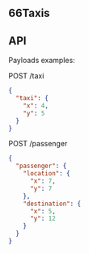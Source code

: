 66Taxis
-----------------------

API
-----------------------
Payloads examples:

POST /taxi
```json
{
  "taxi": {
    "x": 4,
    "y": 5
  }
}
```

POST /passenger
```json
{
  "passenger": {
    "location": {
      "x": 7,
      "y": 7
    },
    "destination": {
      "x": 5,
      "y": 12
    }
  }
}
```

